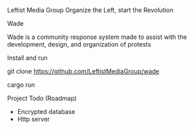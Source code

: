 Leftist Media Group
Organize the Left, start the Revolution

Wade

Wade is a community response system made to assist with the development, design, and organization of protests


Install and run

git clone https://github.com/LeftistMediaGroup/wade

cargo run


Project Todo (Roadmap)

- Encrypted database
- Http server